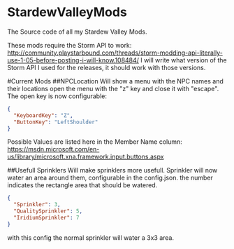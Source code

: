 # StardewValleyMods
The Source code of all my Stardew Valley Mods.

These mods require the Storm API to work:  http://community.playstarbound.com/threads/storm-modding-api-literally-use-1-05-before-posting-i-will-know.108484/
I will write what version of the Storm API I used for the releases, it should work with those versions.

#Current Mods
##NPCLocation
Will show a menu with the NPC names and their locations open the menu with the "z" key and close it with "escape".
The open key is now configurable:
```json
{
  "KeyboardKey": "Z",
  "ButtonKey": "LeftShoulder"
}
```
Possible Values are listed here in the Member Name column: https://msdn.microsoft.com/en-us/library/microsoft.xna.framework.input.buttons.aspx


##Usefull Sprinklers
Will make sprinklers more usefull. Sprinkler will now water an area around them, configurable in the config.json.
the number indicates the rectangle area that should be watered.
```json
{
  "Sprinkler": 3,
  "QualitySprinkler": 5,
  "IridiumSprinkler": 7
}
```
with this config the normal sprinkler will water a 3x3 area.
